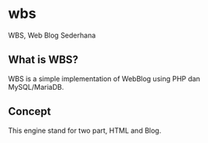 # wbs
WBS, Web Blog Sederhana

## What is WBS?
WBS is a simple implementation of WebBlog using PHP dan MySQL/MariaDB.

## Concept
This engine stand for two part, HTML and Blog.

